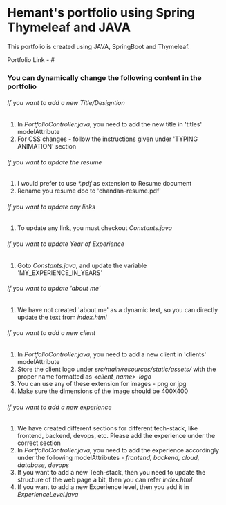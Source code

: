# Hemant's portfolio using Spring Thymeleaf and JAVA

This portfolio is created using JAVA, SpringBoot and Thymeleaf. 

Portfolio Link - #


### You can dynamically change the following content in the portfolio 

###### If you want to add a new Title/Designtion

1. In _PortfolioController.java_, you need to add the new title in 'titles' modelAttribute
2. For CSS changes - follow the instructions given under 'TYPING ANIMATION' section

###### If you want to update the resume

1. I would prefer to use _*.pdf_ as extension to Resume document
2. Rename you resume doc to 'chandan-resume.pdf'

###### If you want to update any links

1. To update any link, you must checkout _Constants.java_

###### If you want to update Year of Experience

1. Goto _Constants.java_, and update the variable 'MY_EXPERIENCE_IN_YEARS'

###### If you want to update 'about me'

1. We have not created 'about me' as a dynamic text, so you can directly update the text from _index.html_

###### If you want to add a new client

1. In _PortfolioController.java_, you need to add a new client in 'clients' modelAttribute
2. Store the client logo under _src/main/resources/static/assets/_ with the proper name formatted as _<client_name>-logo_
3. You can use any of these extension for images - png or jpg
4. Make sure the dimensions of the image should be 400X400

###### If you want to add a new experience

1. We have created different sections for different tech-stack, like frontend, backend, devops, etc. Please add the 
experience under the correct section
2. In _PortfolioController.java_, you need to add the experience accordingly under the following modelAttributes - _frontend, backend, cloud, database, devops_
3. If you want to add a new Tech-stack, then you need to update the structure of the web page a bit, then you can refer _index.html_
4. If you want to add a new Experience level, then you add it in _ExperienceLevel.java_
